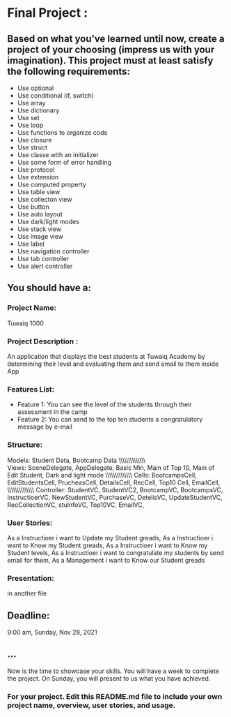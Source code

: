 # Final Project : 


## Based on what you’ve learned until now, create a project of your choosing (impress us with your imagination). This project must at least satisfy the following requirements:

- Use optional
- Use conditional (if, switch)
- Use array
- Use dictionary
- Use set
- Use loop
- Use functions to organize code
- Use closure
- Use struct
- Use classe with an initializer
- Use some form of error handling
- Use protocol
- Use extension
- Use computed property
- Use table view
- Use collecton view
- Use button
- Use auto layout
- Use dark/light modes
- Use stack view
- Use image view
- Use label
- Use navigation controller
- Use tab controller
- Use alert controller

## You should have a:
### Project Name: 
Tuwaiq 1000


### Project Description :
An application that displays the best students at Tuwaiq Academy by determining their level and evaluating them and send email to them inside App

### Features List:

- Feature 1:
You can see the level of the students through their assessment in the camp
- Feature 2:
You can send to the top ten students a congratulatory message by e-mail

### Structure:
Models:
Student Data,
Bootcamp Data
\\\\\\\\\\\\\\\\\\\\\\\\\\\\\
Views:
SceneDelegate,
AppDelegate,
Basic Min,
Main of Top 10,
Main of Edit Student,
Dark and light mode
\\\\\\\\\\\\\\\\\\\\\\\\\\\\
Cells:
BootcampsCell,
EditStudentsCell,
PrucheasCell,
DetailsCell,
RecCell,
Top10 Cell,
EmailCell,
\\\\\\\\\\\\\\\\\\\\\\\\\\\\
Controller:
StudentVC,
StudentVC2,
BootcampVC,
BootcampsVC,
InstructioerVC,
NewStudentVC,
PurchaseVC,
DetelisVC,
UpdateStudentVC,
RecCollectionVC,
stulnfoVC,
Top10VC,
EmailVC,
### User Stories:
As a Instructioer i want to Update my Student greads,
As a Instructioer i want to Know my Student greads,
As a Instructioer i want to Know my Student levels,
As a Instructioer i want to congratulate my students by send email for them,
As a Management i want to Know our Student greads
### Presentation:

in another file


## Deadline: 
9:00 am, Sunday, Nov 28, 2021 


## ...
Now is the time to showcase your skills. You will have a week to complete the project.
On Sunday, you will present to us what you have achieved. 



### For your project. Edit this README.md file to include your own project name,  overview, user stories, and usage. 
